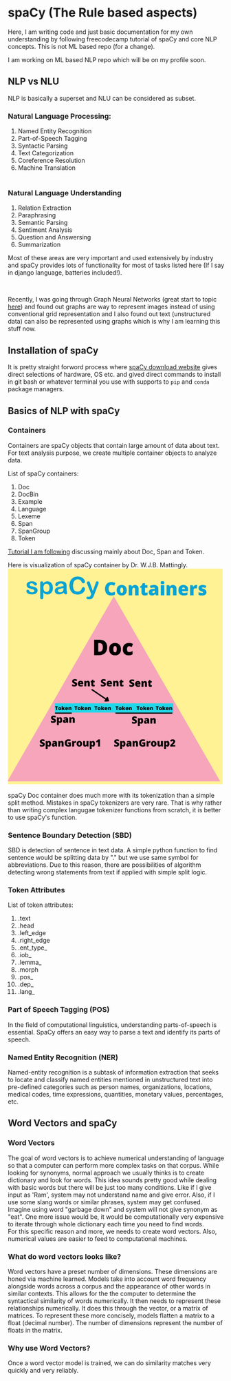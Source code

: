 # spaCy (The Rule based aspects)

Here, I am writing code and just basic documentation for my own understanding by following freecodecamp tutorial of spaCy and core NLP concepts. This is not ML based repo (for a change). <br>

I am working on ML based NLP repo which will be on my profile soon. 

## NLP vs NLU

NLP is basically a superset and NLU can be considered as subset.
<br>

### Natural Language Processing:
1. Named Entity Recognition
2. Part-of-Speech Tagging
3. Syntactic Parsing
4. Text Categorization
5. Coreference Resolution
6. Machine Translation
<br><br>

### Natural Language Understanding
1. Relation Extraction
2. Paraphrasing
3. Semantic Parsing
4. Sentiment Analysis
5. Question and Answersing
6. Summarization

Most of these areas are very important and used extensively by industry and spaCy provides lots of functionality for most of tasks listed here (If I say in django language, batteries included!).

<br>

Recently, I was going through Graph Neural Networks (great start to topic [here](https://distill.pub/2021/gnn-intro/)) and found out graphs are way to represent images instead of using conventional grid representation and I also found out text (unstructured data) can also be represented using graphs which is why I am learning this stuff now. 

## Installation of spaCy

It is pretty straight forword process where [spaCy download website](https://spacy.io/usage) gives direct selections of hardware, OS etc. and gived direct commands to install in git bash or whatever terminal you use with supports to `pip` and `conda` package managers. 

## Basics of NLP with spaCy

### Containers

Containers are spaCy objects that contain large amount of data about text. For text analysis purpose, we create multiple container objects to analyze data. <br>

List of spaCy containers:
1. Doc
2. DocBin
3. Example
4. Language
5. Lexeme
6. Span
7. SpanGroup
8. Token

[Tutorial I am following](https://www.youtube.com/watch?v=dIUTsFT2MeQ) discussing mainly about Doc, Span and Token.

Here is visualization of spaCy container by Dr. W.J.B. Mattingly. <br>
<img src='./static/spacy_containers.png' height="500px" alt="spaCy Container">

spaCy Doc container does much more with its tokenization than a simple split method. Mistakes in spaCy tokenizers are very rare. That is why rather than writing complex langugae tokenizer functions from scratch, it is better to use spaCy's function. 

### Sentence Boundary Detection (SBD)

SBD is detection of sentence in text data. A simple python function to find sentence would be splitting data by "." but we use same symbol for abbreviations. Due to this reason, there are possibilities of algorithm detecting wrong statements from text if applied with simple split logic. 

### Token Attributes

List of token attributes:
1. .text
2. .head
3. .left_edge
4. .right_edge
5. .ent_type_
6. .iob_
7. .lemma_
8. .morph
9. .pos_
10. .dep_
11. .lang_

### Part of Speech Tagging (POS)

In the field of computational linguistics, understanding parts-of-speech is essential. SpaCy offers an easy way to parse a text and identify its parts of speech.

### Named Entity Recognition (NER)

Named-entity recognition is a subtask of information extraction that seeks to locate and classify named entities mentioned in unstructured text into pre-defined categories such as person names, organizations, locations, medical codes, time expressions, quantities, monetary values, percentages, etc.

## Word Vectors and spaCy

### Word Vectors

The goal of word vectors is to achieve numerical understanding of language so that a computer can perform more complex tasks on that corpus. While looking for synonyms, normal approach we usually thinks is to create dictionary and look for words. This idea sounds pretty good while dealing with basic words but there will be just too many conditions. Like if I give input as 'Ram', system may not understand name and give error. Also, if I use some slang words or similar phrases, system may get confused. Imagine using word "garbage down" and system will not give synonym as "eat". One more issue would be, it would be computationally very expensive to iterate through whole dictionary each time you need to find words. <br>
For this specific reason and more, we needs to create word vectors. Also, numerical values are easier to feed to computational machines. 

### What do word vectors looks like?

Word vectors have a preset number of dimensions. These dimensions are honed via machine learned. Models take into account word frequency alongside words across a corpus and the appearance of other words in similar contexts. This allows for the the computer to determine the syntactical similarity of words numerically. It then needs to represent these relationships numerically. It does this through the vector, or a matrix of matrices. To represent these more concisely, models flatten a matrix to a float (decimal number). The number of dimensions represent the number of floats in the matrix.

### Why use Word Vectors?

Once a word vector model is trained, we can do similarity matches very quickly and very reliably.